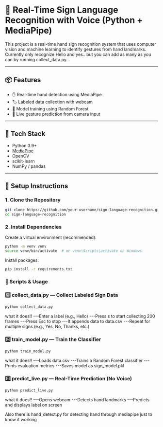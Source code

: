 # 🤟 Real-Time Sign Language Recognition with Voice (Python + MediaPipe)

This project is a real-time hand sign recognition system that uses computer vision and machine learning to identify gestures from hand landmarks.
Currently only recognize Hello and yes.. but you can add as many as you can by running collect_data.py...

---

## 📦 Features

- ✋ Real-time hand detection using MediaPipe
- 🏷️ Labeled data collection with webcam
- 🧠 Model training using Random Forest
- 🔮 Live gesture prediction from camera input

---

## 🧰 Tech Stack

- Python 3.9+
- [MediaPipe](https://mediapipe.dev/)
- OpenCV
- scikit-learn
- NumPy / pandas

---

## 🚀 Setup Instructions

### 1. Clone the Repository

```bash
git clone https://github.com/your-username/sign-language-recognition.git
cd sign-language-recognition
```
### 2. Install Dependencies
Create a virtual environment (recommended):

```bash
python -m venv venv
source venv/bin/activate  # or venv\Scripts\activate on Windows
```
Install packages:
```bash
pip install -r requirements.txt
```

### 🎯 Scripts & Usage
### 1️⃣ collect_data.py — Collect Labeled Sign Data
```bash
python collect_data.py
```
what it does!! 
---Enter a label (e.g., Hello)
---Press s to start collecting 200 frames
---Press Esc to stop
---It appends data to data.csv
---Repeat for multiple signs (e.g., Yes, No, Thanks, etc.)

### 2️⃣ train_model.py — Train the Classifier
```bash
python train_model.py
```

what it does!!
---Loads data.csv
---Trains a Random Forest classifier
---Prints evaluation metrics
---Saves model as sign_model.pkl

### 3️⃣ predict_live.py — Real-Time Prediction (No Voice)
```bash
python predict_live.py
```

what it does!!
---Opens webcam
---Detects hand landmarks
---Predicts and displays label on screen

Also there is hand_detect.py for detecting hand through mediapipe just to know it working 
